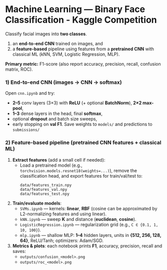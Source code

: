 # Machine Learning — Binary Face Classification - Kaggle Competition

Classify facial images into **two classes**.
1) an **end-to-end CNN** trained on images, and  
2) a **feature-based** pipeline using features from a **pretrained CNN** with classical ML (kNN, SVM, Logistic Regression, MLP).

**Primary metric:** F1-score (also report accuracy, precision, recall, confusion matrix, ROC).  

### 1) End-to-end CNN (images → CNN → softmax)
Open `cnn.ipynb` and try:
- **2–5** conv layers (3×3) with **ReLU** (+ optional **BatchNorm**), **2×2 max-pool**,
- **1–3** dense layers in the head, final **softmax**,
- optional **dropout** and batch size sweeps,
- early stopping on **val F1**.
Save weights to `models/` and predictions to `submissions/`

### 2) Feature-based pipeline (pretrained CNN features + classical ML)
1. **Extract features** (add a small cell if needed):
   - Load a pretrained model (e.g., `torchvision.models.resnet18(weights=...)`), remove the classification head, and export features for train/val/test to:
     ```
     data/features_train.npy
     data/features_val.npy
     data/features_test.npy
     ```
2. **Train/evaluate models**:
   - `SVMs.ipynb` — kernels: **linear**, **RBF** (cosine can be approximated by L2-normalizing features and using linear).
   - `kNN.ipynb` — sweep **K** and distance (**euclidean**, **cosine**).
   - `LogisticRegression.ipynb` — regularization grid (e.g., `C ∈ {0.1, 1, 10, 100}`).
   - `mlp.ipynb` — shallow MLP: **1–4** hidden layers, units in **{512, 256, 128, 64}**, ReLU/Tanh; optimizers: Adam/SGD.
3. **Metrics & plots**: each notebook prints **F1**, accuracy, precision, recall and saves:
   - `outputs/confusion_<model>.png`
   - `outputs/roc_<model>.png`

